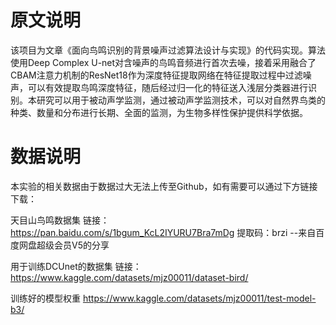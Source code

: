 # 原文说明

该项目为文章《面向鸟鸣识别的背景噪声过滤算法设计与实现》的代码实现。算法使用Deep Complex U-net对含噪声的鸟鸣音频进行首次去噪，接着采用融合了CBAM注意力机制的ResNet18作为深度特征提取网络在特征提取过程中过滤噪声，可以有效提取鸟鸣深度特征，随后经过归一化的特征送入浅层分类器进行识别。本研究可以用于被动声学监测，通过被动声学监测技术，可以对自然界鸟类的种类、数量和分布进行长期、全面的监测，为生物多样性保护提供科学依据。

# 数据说明

本实验的相关数据由于数据过大无法上传至Github，如有需要可以通过下方链接下载：

天目山鸟鸣数据集
链接：https://pan.baidu.com/s/1bgum_KcL2IYURU7Bra7mDg 
提取码：brzi 
--来自百度网盘超级会员V5的分享

用于训练DCUnet的数据集
链接：https://www.kaggle.com/datasets/mjz00011/dataset-bird/

训练好的模型权重
https://www.kaggle.com/datasets/mjz00011/test-model-b3/

